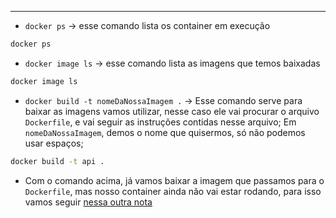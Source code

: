 ___
- `docker ps` -> esse comando lista os container em execução
```sh
docker ps
```
- `docker image ls` -> esse comando lista as imagens que temos baixadas
```sh
docker image ls
```
- `docker build -t nomeDaNossaImagem .` -> Esse comando serve para baixar as imagens vamos utilizar, nesse caso ele vai procurar o arquivo `Dockerfile`, e vai seguir as instruções contidas nesse arquivo; Em `nomeDaNossaImagem`, demos o nome que quisermos, só não podemos usar espaços;
```sh
docker build -t api .
```
- Com o comando acima, já vamos baixar a imagem que passamos para o `Dockerfile`, mas nosso container ainda não vai estar rodando, para isso vamos seguir [nessa outra nota](./Rodando%20nosso%20Container.md)